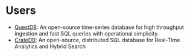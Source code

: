 # Users

- [QuestDB](https://github.com/questdb/questdb): An open-source time-series database for high throughput ingestion and fast SQL queries with operational simplicity.
- [CrateDB](https://github.com/crate/crate): An open-source, distributed SQL database  for Real-Time Analytics and Hybrid Search
